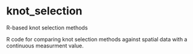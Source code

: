 # knot_selection
R-based knot selection methods

R code for comparing knot selection methods against spatial data with a continuous measurment value.
